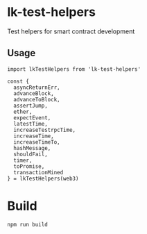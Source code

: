 # lk-test-helpers

Test helpers for smart contract development

## Usage

```
import lkTestHelpers from 'lk-test-helpers'

const {
  asyncReturnErr,
  advanceBlock,
  advanceToBlock,
  assertJump,
  ether,
  expectEvent,
  latestTime,
  increaseTestrpcTime,
  increaseTime,
  increaseTimeTo,
  hashMessage,
  shouldFail,
  timer,
  toPromise,
  transactionMined
} = lkTestHelpers(web3)
```

# Build

`npm run build`
